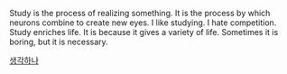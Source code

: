 
Study is the process of realizing something. It is the process by which neurons combine to create new eyes. I like studying. I hate competition. Study enriches life. It is because it gives a variety of life. Sometimes it is boring, but it is necessary.

[생각하나](https://www.facebook.com/enfn2001/posts/1778882068797585)
